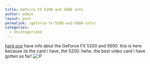 ```yaml
---
title: GeForce FX 5200 and 5600 info
author: admin
layout: post
permalink: /geforce-fx-5200-and-5600-info/
categories:
  - Uncategorized
---
```

[hard ocp][1] have info abiut the GeForce FX 5200 and 5600. this is here because its the card i have, the 5200. hehe. the best video card i have gotten so far! <img src="http://blog.lotas-smartman.net/wp-includes/images/smilies/icon_razz.gif" alt=":P" class="wp-smiley" />

 [1]: http://www.hardocp.com/article.html?art=NDQ0